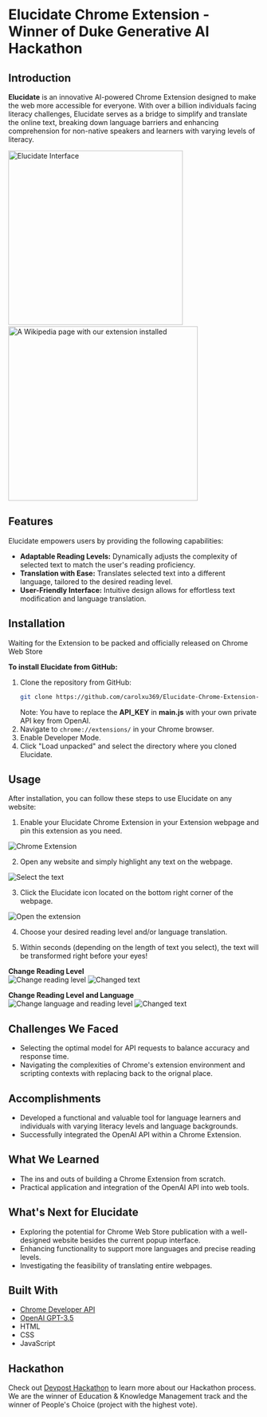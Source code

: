 # Elucidate Chrome Extension - Winner of Duke Generative AI Hackathon

## Introduction
**Elucidate** is an innovative AI-powered Chrome Extension designed to make the web more accessible for everyone. With over a billion individuals facing literacy challenges, Elucidate serves as a bridge to simplify and translate the online text, breaking down language barriers and enhancing comprehension for non-native speakers and learners with varying levels of literacy.  

<img src="readme_img/page.png" alt="Elucidate Interface" width="350" height="350"> &nbsp;&nbsp;&nbsp;&nbsp;&nbsp;&nbsp;&nbsp;
<img src="readme_img/result1.png" alt="A Wikipedia page with our extension installed" width="380" height="350">

## Features
Elucidate empowers users by providing the following capabilities:
- **Adaptable Reading Levels:** Dynamically adjusts the complexity of selected text to match the user's reading proficiency.
- **Translation with Ease:** Translates selected text into a different language, tailored to the desired reading level.
- **User-Friendly Interface:** Intuitive design allows for effortless text modification and language translation.

## Installation
Waiting for the Extension to be packed and officially released on Chrome Web Store  

**To install Elucidate from GitHub:**
1. Clone the repository from GitHub:
   ```sh
   git clone https://github.com/carolxu369/Elucidate-Chrome-Extension-Generative-AI-Hackathon.git
   ```
   Note: You have to replace the **API_KEY** in **main.js** with your own private API key from OpenAI.
2. Navigate to `chrome://extensions/` in your Chrome browser.
3. Enable Developer Mode.
4. Click "Load unpacked" and select the directory where you cloned Elucidate.

## Usage
After installation, you can follow these steps to use Elucidate on any website:
1. Enable your Elucidate Chrome Extension in your Extension webpage and pin this extension as you need.  

![Chrome Extension](readme_img/extension.png)  

2. Open any website and simply highlight any text on the webpage.  

![Select the text](readme_img/result2.png)  

3. Click the Elucidate icon located on the bottom right corner of the webpage.  

![Open the extension](readme_img/result3.png)  

4. Choose your desired reading level and/or language translation.  

5. Within seconds (depending on the length of text you select), the text will be transformed right before your eyes!  

**Change Reading Level**  
![Change reading level](readme_img/result4.png) ![Changed text](readme_img/result5.png)  

**Change Reading Level and Language**  
![Change language and reading level](readme_img/result6.png) ![Changed text](readme_img/result7.png)  

## Challenges We Faced
- Selecting the optimal model for API requests to balance accuracy and response time.
- Navigating the complexities of Chrome's extension environment and scripting contexts with replacing back to the orignal place.

## Accomplishments
- Developed a functional and valuable tool for language learners and individuals with varying literacy levels and language backgrounds.
- Successfully integrated the OpenAI API within a Chrome Extension.

## What We Learned
- The ins and outs of building a Chrome Extension from scratch.
- Practical application and integration of the OpenAI API into web tools.

## What's Next for Elucidate
- Exploring the potential for Chrome Web Store publication with a well-designed website besides the current popup interface.
- Enhancing functionality to support more languages and precise reading levels.
- Investigating the feasibility of translating entire webpages.

## Built With
- [Chrome Developer API](https://developer.chrome.com/docs/extensions/)
- [OpenAI GPT-3.5](https://beta.openai.com/)
- HTML
- CSS
- JavaScript

## Hackathon
Check out [Devpost Hackathon](https://devpost.com/software/elucidate-ycvbs5) to learn more about our Hackathon process. We are the winner of Education & Knowledge Management track and the winner of People's Choice (project with the highest vote).
